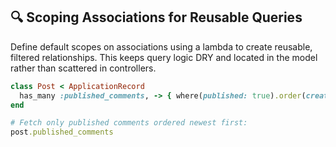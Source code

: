 ## 🔍 Scoping Associations for Reusable Queries

Define default scopes on associations using a lambda to create reusable, filtered relationships. This keeps query logic DRY and located in the model rather than scattered in controllers.

```ruby
class Post < ApplicationRecord
  has_many :published_comments, -> { where(published: true).order(created_at: :desc) }, class_name: "Comment"
end

# Fetch only published comments ordered newest first:
post.published_comments
```
